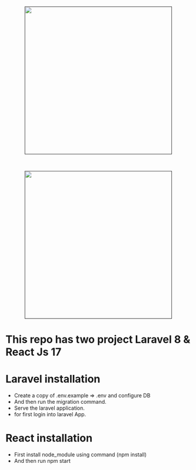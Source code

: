 <p align="center"><a href="" target="_blank"><img src="https://raw.githubusercontent.com/laravel/art/master/logo-lockup/5%20SVG/2%20CMYK/1%20Full%20Color/laravel-logolockup-cmyk-red.svg" width="400"></a></p> 
<br>
<p align="center"><a href="" target="_blank"><img src="https://uxwing.com/wp-content/themes/uxwing/download/brands-and-social-media/react-js-icon.png" width="400"></a></p> 



# This repo has two project Laravel 8 & React Js 17

# Laravel installation 
<ul>
    <li>Create a copy of .env.example => .env and configure DB </li>
    <li>And then run the migration command.</li>
    <li>Serve the laravel application.</li>
    <li>for first login into laravel App.</li>
</ul>


 # React installation

 
<ul>
    <li>First install node_module using command (npm install) </li>
    <li>And then run npm start</li>
</ul>

